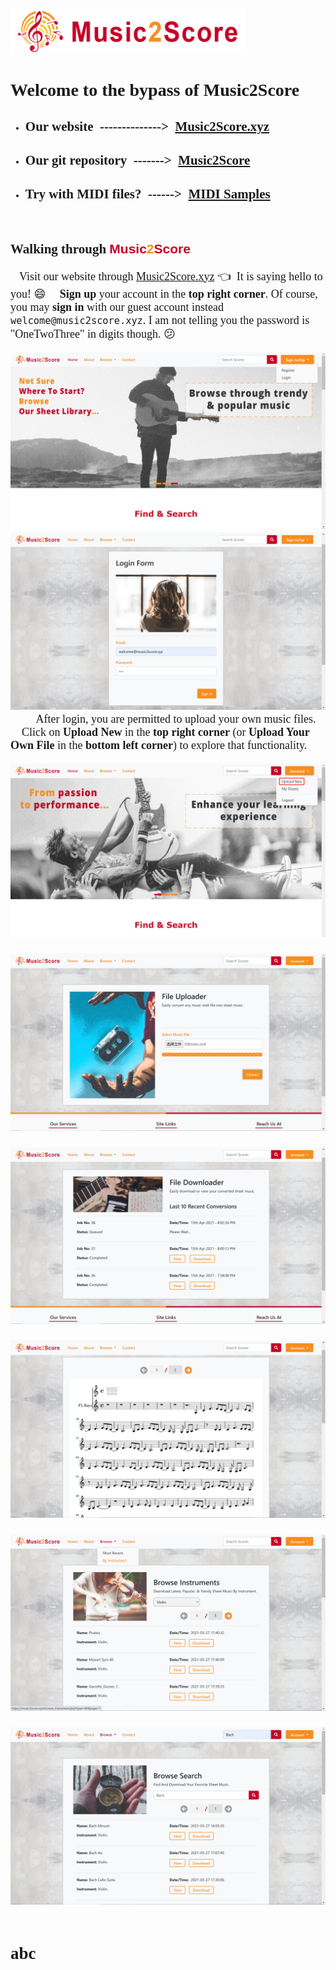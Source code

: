 <p> <a href="https://raw.githubusercontent.com/music2score/music2score/main/pages/images/navbar_logo.png" > 
<img  src="https://raw.githubusercontent.com/music2score/music2score/main/pages/images/navbar_logo.png"  alt="Logo"  width="auto"  height="70" style="text-align: center;"> </a> </p>

# <font face="Dubal Light">Welcome to the bypass of Music2Score

- ## Our website<font face="Calibri">&ensp;-------------->&ensp;[Music2Score.xyz](https://music2score.xyz)<font face="Dubal Light">

- ## Our git repository<font face="Calibri">&ensp;------->&ensp;[Music2Score](https://github.com/music2score/music2score)<font face="Dubal Light">

- ## Try with MIDI files?<font face="Calibri">&ensp;------>&ensp;[MIDI Samples](https://git.uwaterloo.ca/z7sheng/sprout/-/tree/master/music2score/samples)<font face="Dubal Light">

  &emsp;
  &emsp;
<!-- I am going to add a quick demo tonight... -->

## Walking through <font face="Arial"><font color="c50327">Music<font color="f58e1e">2<font color="c50327">Score</font></font></font>

&emsp;<font face="MV Boli" size=4>Visit our website through <font face="Calibri">[Music2Score.xyz](https://music2score.xyz) :point_left:<font face="MV Boli" size=4>&ensp;It is saying hello to you! :smile:
&emsp;**Sign up** your account in the **top right corner**. Of course, you may **sign in** with our guest account instead `welcome@music2score.xyz`. I am not telling you the password is "OneTwoThree" in digits though. :confused:

![demo01p](demo/01p.png)
![demo02](demo/02.png)
&emsp;
&emsp;After login, you are permitted to upload your own music files.
&emsp;Click on **Upload New** in the **top right corner** (or **Upload Your Own File** in the **bottom left corner**) to explore that functionality. 

![demo03a](demo/03a.png)
&emsp;
![demo04](demo/04.png)
&emsp;
![demo05](demo/05.png)
&emsp;
![demo06a](demo/06a.png)
&emsp;
![demo07](demo/07.png)
&emsp;
![demo08](demo/08.png)
&emsp;


## abc


